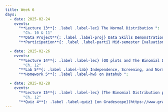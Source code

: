 ```yaml
---
title: Week 6
days:
  - date: 2025-02-24
    events:
      "**Lecture 13**{: .label .label-lec} The Normal Distribution ":
        "Ch. 10 & 11"
      "**Data Project**{: .label .label-proj} Data Skills Demonstration Part I (Due 10:00 PM PST)":
      "**Participation**{: .label .label-parti} Mid-semester Evaluation released":

  - date: 2025-02-26
    events:
      "**Lecture 14**{: .label .label-lec} [QQ plots and The Binomial Distribution](https://ph142-ucb.github.io/sp24/src/lec/l15-normal-binomial.pdf)([recording](https://bcourses.berkeley.edu/courses/1532521/pages/lecture-15-2)) ": 
        "Ch. 12"
      "**Lab 5**{: .label .label-lab} Independence, Screening, and Normal Distribution (Due Mar. 4th)":
      "**Homework 5**{: .label .label-hw} on Datahub ":

  - date: 2025-02-28
    events:
      "**Lecture 15**{: .label .label-lec} [The Binomial Distribution part II](https://ph142-ucb.github.io/sp24/src/lec/l16-binomial.pdf) ([Recording](https://bcourses.berkeley.edu/courses/1532521/pages/l16))":
        "Ch. 12"
      "**Quiz 4**{: .label .label-quiz} [on Gradescope](https://www.gradescope.com/courses/704333) (Due Feb. 24th, 12PM noon PST)":
---
```

